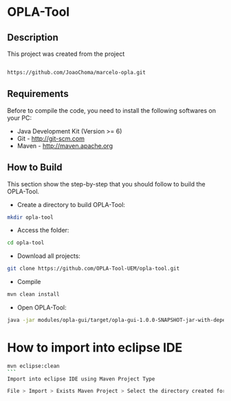 # OPLA-Tool

## Description

This project was created from the project 
```sh

https://github.com/JoaoChoma/marcelo-opla.git
```

## Requirements
Before to compile the code, you need to install the following softwares on your PC:
- Java Development Kit (Version >= 6)
- Git - http://git-scm.com
- Maven - http://maven.apache.org

## How to Build
This section show the step-by-step that you should follow to build the OPLA-Tool. 

- Create a directory to build OPLA-Tool:
```sh
mkdir opla-tool
```
- Access the folder:
```sh
cd opla-tool
```
- Download all projects:
```sh
git clone https://github.com/OPLA-Tool-UEM/opla-tool.git
```
- Compile
```sh
mvn clean install
```
- Open OPLA-Tool:
```sh
java -jar modules/opla-gui/target/opla-gui-1.0.0-SNAPSHOT-jar-with-dependencies
```

# How to import into eclipse IDE
````sh
mvn eclipse:clean
```
Import into eclipse IDE using Maven Project Type

File > Import > Exists Maven Project > Select the directory created for build OPLA-Tool
